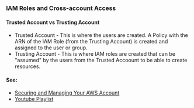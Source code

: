 ### IAM Roles and Cross-account Access

#### Trusted Account vs Trusting Account
* Trusted Account - This is where the users are created. A Policy with the ARN of the IAM Role (from the Trusting Account) is created and assigned to the user or group.
* Trusting Account - This is where IAM roles are created that can be "assumed" by the users from the Trusted Accoount to be able to create resources.

#### See:
* [Securing and Managing Your AWS Account](https://app.pluralsight.com/paths/certificate/aws-certified-solutions-architect-professional#:~:text=2.%20Securing-,and,-Managing%20Your%20AWS)
* [Youtube Playlist](https://www.youtube.com/playlist?list=PLzde74P_a04cKnuXyi--fkIoY1sxztyqL)
